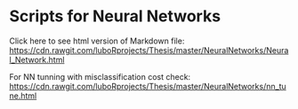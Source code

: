 # Scripts for Neural Networks
Click here to see html version of Markdown file:
https://cdn.rawgit.com/luboRprojects/Thesis/master/NeuralNetworks/Neural_Network.html

For NN tunning with misclassification cost check: 
https://cdn.rawgit.com/luboRprojects/Thesis/master/NeuralNetworks/nn_tune.html
